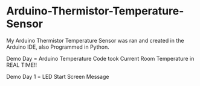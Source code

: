# Arduino-Thermistor-Temperature-Sensor
My Arduino Thermistor Temperature Sensor was ran and created in the Arduino IDE, also Programmed in Python. 

Demo Day = Arduino Temperature Code took Current Room Temperature in REAL TIME!!

Demo Day 1 = LED Start Screen Message  
